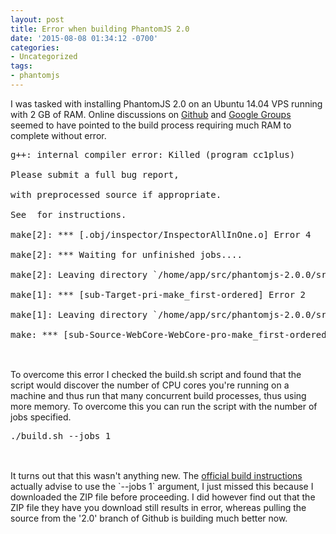 ```yaml
---
layout: post
title: Error when building PhantomJS 2.0
date: '2015-08-08 01:34:12 -0700'
categories:
- Uncategorized
tags:
- phantomjs
---
```

<p>I was tasked with installing PhantomJS 2.0 on an Ubuntu 14.04 VPS running with 2 GB of RAM. Online discussions on <a href="https://github.com/ariya/phantomjs/issues/13051" target="_blank">Github</a> and <a href="https://groups.google.com/forum/#!topic/phantomjs/PAjQsrS-7ew" target="_blank">Google Groups</a> seemed to have pointed to the build process requiring much RAM to complete without error.</p>
<pre class="brush:shell">g++: internal compiler error: Killed (program cc1plus)<br />
Please submit a full bug report,<br />
with preprocessed source if appropriate.<br />
See <file:///usr/share/doc/gcc-4.8/README.Bugs> for instructions.<br />
make[2]: *** [.obj/inspector/InspectorAllInOne.o] Error 4<br />
make[2]: *** Waiting for unfinished jobs....<br />
make[2]: Leaving directory `/home/app/src/phantomjs-2.0.0/src/qt/qtwebkit/Source/WebCore'<br />
make[1]: *** [sub-Target-pri-make_first-ordered] Error 2<br />
make[1]: Leaving directory `/home/app/src/phantomjs-2.0.0/src/qt/qtwebkit/Source/WebCore'<br />
make: *** [sub-Source-WebCore-WebCore-pro-make_first-ordered] Error 2<br />
</pre><br />
To overcome this error I checked the build.sh script and found that the script would discover the number of CPU cores you're running on a machine and thus run that many concurrent build processes, thus using more memory. To overcome this you can run the script with the number of jobs specified.</p>
<pre class="brush:shell">./build.sh --jobs 1<br />
</pre><br />
It turns out that this wasn't anything new. The <a href="http://phantomjs.org/build.html" target="_blank">official build instructions</a> actually advise to use the `--jobs 1` argument, I just missed this because I downloaded the ZIP file before proceeding. I did however find out that the ZIP file they have you download still results in error, whereas pulling the source from the '2.0' branch of Github is building much better now.</p>

